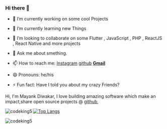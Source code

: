 ### Hi there 👋


- 🔭 I’m currently working on some cool Projects
- 🌱 I’m currently learning new Things 
- 👯 I’m looking to collaborate on some Flutter , JavaScript , PHP , ReactJS , React Native and more projects

- 💬 Ask me about smething.
- 📫 How to reach me: [Instagram](https://www.instagram.com/_mayank__diwakar_) [github](https://github.com/codeking5) [**Gmail**](mailto:mayanksmind@gmail.com)
- 😄 Pronouns: he/his
- ⚡ Fun fact: Have I told you about my crazy Friends?


Hi, I'm Mayank Diwakar, I love building amazing software which make an impact,share open source projects @ [github](https://github.com/codeking5),

<p><img align="left" style="margin-bottom:10px;" src="https://github-readme-stats.vercel.app/api/top-langs/?username=codeking5" alt="codeking5" /></p>

[![Top Langs](https://github-readme-stats.vercel.app/api/top-langs/?username=codeking5&layout=compact)](https://github.com/anuraghazra/github-readme-stats)

<p><img align="center" src="https://github-readme-stats.vercel.app/api?username=codeking5&show_icons=true&locale=en" alt="codeking5" /></p>
